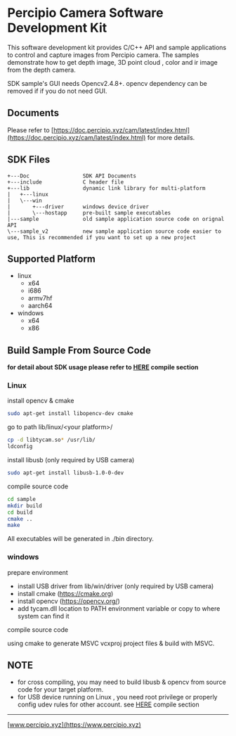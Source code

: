 # Percipio Camera Software Development Kit

This software development kit provides C/C++ API and sample applications to control and capture images from Percipio camera.
The samples demonstrate how to get depth image, 3D point cloud , color and ir image from the depth camera.

SDK sample's GUI needs Opencv2.4.8+. opencv dependency can be removed if if you do not need GUI.

## Documents

Please refer to [https://doc.percipio.xyz/cam/latest/index.html](https://doc.percipio.xyz/cam/latest/index.html) for more details.

## SDK Files
```
+---Doc                 SDK API Documents
+---include             C header file
+---lib                 dynamic link library for multi-platform
|   +---linux
|   \---win
|       +---driver      windows device driver 
|       \---hostapp     pre-built sample executables
|---sample              old sample application source code on orignal API
\---sample_v2           new sample application source code easier to use, This is recommended if you want to set up a new project

```

## Supported Platform 

- linux 
	- x64
	- i686
	- armv7hf
	- aarch64
- windows	
	- x64
	- x86


## Build Sample From Source Code

 **for detail about SDK usage please refer to [HERE](https://doc.percipio.xyz/cam/latest/index.html) compile section**

### Linux
install opencv & cmake
```bash
sudo apt-get install libopencv-dev cmake
```

go to path lib/linux/\<your platform\>/ 
```bash
cp -d libtycam.so* /usr/lib/
ldconfig
```

 install libusb (only required by USB camera)
```bash
sudo apt-get install libusb-1.0-0-dev
```

compile source code
```bash
cd sample
mkdir build
cd build
cmake ..
make
```

All executables will be generated in ./bin directory.

### windows
prepare environment
- install USB driver from lib/win/driver (only required by USB camera)
- install cmake (https://cmake.org)
- install opencv (https://opencv.org/)
- add tycam.dll location to PATH environment variable  or copy to where system can find it

compile source code

using cmake to generate MSVC vcxproj project files & build with MSVC. 

## NOTE
- for cross compiling, you may need to build libusb & opencv from source code for your target platform.
- for USB device running on Linux , you need root privilege or properly config udev rules for other account. see [HERE](https://doc.percipio.xyz/cam/latest/index.html) compile section

---
[www.percipio.xyz](https://www.percipio.xyz)


